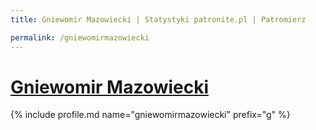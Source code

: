 ```yaml
---
title: Gniewomir Mazowiecki | Statystyki patronite.pl | Patromierz

permalink: /gniewomirmazowiecki
---
```


# [Gniewomir Mazowiecki](https://patronite.pl/gniewomirmazowiecki)

{% include profile.md name="gniewomirmazowiecki" prefix="g" %}
